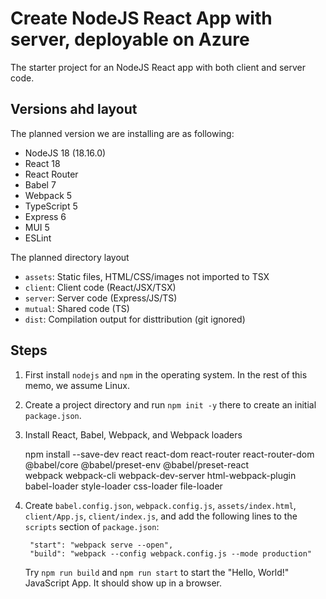 # Create NodeJS React App with server, deployable on Azure

The starter project for an NodeJS React app with both client and server code.

## Versions ahd layout

The planned version we are installing are as following:

- NodeJS 18 (18.16.0)
- React 18
- React Router
- Babel 7
- Webpack 5
- TypeScript 5
- Express 6
- MUI 5
- ESLint

The planned directory layout

- `assets`: Static files, HTML/CSS/images not imported to TSX
- `client`: Client code (React/JSX/TSX)
- `server`: Server code (Express/JS/TS)
- `mutual`: Shared code (TS)
- `dist`: Compilation output for disttribution (git ignored)

## Steps

1. First install `nodejs` and `npm` in the operating system.
   In the rest of this memo, we assume Linux.

2. Create a project directory and run `npm init -y` there to create an initial
   `package.json`.

3. Install React, Babel, Webpack, and Webpack loaders

    npm install --save-dev react react-dom react-router react-router-dom \
        @babel/core @babel/preset-env @babel/preset-react \
        webpack webpack-cli webpack-dev-server html-webpack-plugin \
        babel-loader style-loader css-loader file-loader

4. Create `babel.config.json`, `webpack.config.js`, `assets/index.html`,
  `client/App.js`, `client/index.js`, and add the following lines to
   the `scripts` section of `package.json`:

        "start": "webpack serve --open",
        "build": "webpack --config webpack.config.js --mode production"

    Try `npm run build` and `npm run start` to start the "Hello, World!"
    JavaScript App. It should show up in a browser.

